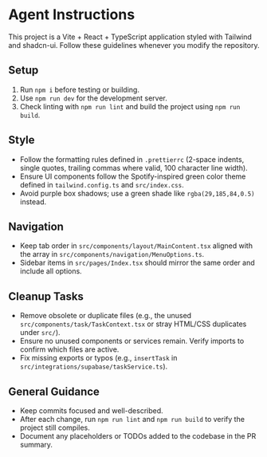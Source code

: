 # Agent Instructions

This project is a Vite + React + TypeScript application styled with Tailwind and shadcn-ui. Follow these guidelines whenever you modify the repository.

## Setup

1. Run `npm i` before testing or building.
2. Use `npm run dev` for the development server.
3. Check linting with `npm run lint` and build the project using `npm run build`.

## Style

- Follow the formatting rules defined in `.prettierrc` (2-space indents, single quotes, trailing commas where valid, 100 character line width).
- Ensure UI components follow the Spotify-inspired green color theme defined in `tailwind.config.ts` and `src/index.css`.
- Avoid purple box shadows; use a green shade like `rgba(29,185,84,0.5)` instead.

## Navigation

- Keep tab order in `src/components/layout/MainContent.tsx` aligned with the array in `src/components/navigation/MenuOptions.ts`.
- Sidebar items in `src/pages/Index.tsx` should mirror the same order and include all options.

## Cleanup Tasks

- Remove obsolete or duplicate files (e.g., the unused `src/components/task/TaskContext.tsx` or stray HTML/CSS duplicates under `src/`).
- Ensure no unused components or services remain. Verify imports to confirm which files are active.
- Fix missing exports or typos (e.g., `insertTask` in `src/integrations/supabase/taskService.ts`).

## General Guidance

- Keep commits focused and well-described.
- After each change, run `npm run lint` and `npm run build` to verify the project still compiles.
- Document any placeholders or TODOs added to the codebase in the PR summary.

